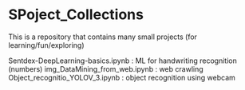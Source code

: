 # SPoject_Collections
This is a repository that contains many small projects (for learning/fun/exploring)

Sentdex-DeepLearning-basics.ipynb : ML for handwriting recognition (numbers) 
img_DataMining_from_web.ipynb     : web crawling
Object_recognitio_YOLOV_3.ipynb   : object recognition using webcam
